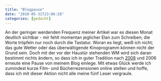 ```yaml
---
title: "Blogpause"
date: "2010-05-31T23:06:28"
categories: [gedacht]
---
```


An der geringer werdenden Frequenz meiner Artikel war es diesen Monat deutlich sichtbar - mir fehlt momentan jeglicher Elan zum Schreiben; die Worte tröpfeln nur noch durch die Tastatur. Woran es liegt, weiß ich nicht; das gute Wetter oder das überwältigende Kinoprogramm können nicht der Grund sein. Doch mit der vor der Haustür stehenden WM wird sich daran bestimmt nichts ändern, so dass ich in guter Tradition nach [2008](/2008/06/06/sommerpause/) und 2006 erneute eine Pause von meinem Blog einlege. Mit etwas Glück werde ich zumindest kurze Film- und Bücherrezensionen online stellen und hoffe, dass ich mit dieser Aktion nicht alle meine fünf Leser vergraule.
